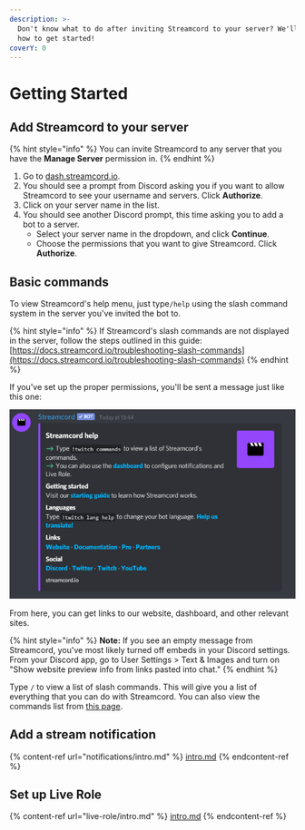 ```yaml
---
description: >-
  Don't know what to do after inviting Streamcord to your server? We'll show you
  how to get started!
coverY: 0
---
```


# Getting Started

## Add Streamcord to your server

{% hint style="info" %}
You can invite Streamcord to any server that you have the **Manage Server** permission in.
{% endhint %}

1. Go to [dash.streamcord.io](https://dash.streamcord.io).
2. You should see a prompt from Discord asking you if you want to allow Streamcord to see your username and servers. Click **Authorize**.
3. Click on your server name in the list.
4. You should see another Discord prompt, this time asking you to add a bot to a server.
   * Select your server name in the dropdown, and click **Continue**.
   * Choose the permissions that you want to give Streamcord. Click **Authorize**.

## Basic commands

To view Streamcord's help menu, just type`/help` using the slash command system in the server you've invited the bot to.&#x20;

{% hint style="info" %}
If Streamcord's slash commands are not displayed in the server, follow the steps outlined in this guide: [https://docs.streamcord.io/troubleshooting-slash-commands](https://docs.streamcord.io/troubleshooting-slash-commands)
{% endhint %}

If you've set up the proper permissions, you'll be sent a message just like this one:

![Streamcord Help Command](<.gitbook/assets/image (45).png>)

From here, you can get links to our website, dashboard, and other relevant sites.

{% hint style="info" %}
&#x20;**Note:** If you see an empty message from Streamcord, you've most likely turned off embeds in your Discord settings. From your Discord app, go to User Settings > Text & Images and turn on "Show website preview info from links pasted into chat."
{% endhint %}

Type `/` to view a list of slash commands. This will give you a list of everything that you can do with Streamcord. You can also view the commands list from [this page](commands/).

## Add a stream notification

{% content-ref url="notifications/intro.md" %}
[intro.md](notifications/intro.md)
{% endcontent-ref %}

## Set up Live Role

{% content-ref url="live-role/intro.md" %}
[intro.md](live-role/intro.md)
{% endcontent-ref %}

##
